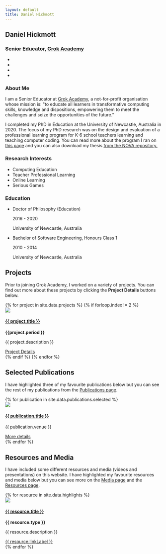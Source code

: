 ```yaml
---
layout: default
title: Daniel Hickmott
---
```


<div class="row">
    <div class="col-xs-12 col-md-4">
        <div id="profile">
            <div class="portrait" style="background-image: url('me.jpg');"></div>
            <div class="portrait-title">
                <h2>Daniel Hickmott</h2>
                <h3>Senior Educator, <a href="https://grokacademy.org" class="text-info" target="_blank" rel="noopener">Grok Academy</a></h3>
            </div>
            <ul class="network-icon" aria-hidden="true">
                <li>
                    <a href="mailto:daniel.hickmott@gmail.com" target="_blank" rel="noopener"> <i class="fa fa-envelope big-icon"></i> </a>
                </li>
                <li>
                    <a href="https://twitter.com/dan_hickmott" target="_blank" rel="noopener"> <i class="fa fa-twitter big-icon"> </i></a>
                </li>
                <li>
                    <a href="https://scholar.google.com.au/citations?user=zEcey6gAAAAJ" target="_blank" rel="noopener"> <i class="ai ai-google-scholar big-icon"> </i></a>
                </li>
                <li>
                    <a href="https://www.researchgate.net/profile/Daniel_Hickmott" target="_blank" rel="noopener"> <i class="ai ai-researchgate big-icon"> </i></a>
                </li>
            </ul>
        </div>
    </div>
    <div class="col-xs-12 col-md-8">
        <h3 class="profile-heading">About Me</h3> 
        <p>
            I am a Senior Educator at <a href="https://grokacademy.org" class="text-info" target="_blank" rel="noopener">Grok Academy</a>, a not-for-profit organisation whose mission is: "to educate all learners in transformative computing skills, knowledge and dispositions, empowering them to meet the challenges and seize the opportunities of the future."
        </p>
        <p>
            I completed my PhD in Education at the University of Newcastle, Australia in 2020.
            The focus of my PhD research was on the design and evaluation of a professional learning program for K-6 school teachers learning and teaching computer coding. You can read more about the program I ran on <a href="{{ site.baseurl | append: '/projects/coding-in-stage-3' }}" class="text-info">this page</a> and you can also download my thesis <a class="text-info" href="https://hdl.handle.net/1959.13/1417667" target="_blank"> from the NOVA repository.</a>
        </p>
        <div class="row">
            <div class="col-md-5">
                <h3 class="profile-heading">Research Interests</h3> 
                <ul class="ul-interests">
                    <li>Computing Education</li>
                    <li>Teacher Professional Learning</li>
                    <li>Online Learning</li>     
                    <li>Serious Games</li>             
                </ul>
            </div>
            <div class="col-md-7">
                <h3 class="profile-heading">Education</h3> 
                <ul class="ul-edu fa-ul">
                    <li>
                        <i class="fa-li fa fa-graduation-cap"></i>
                        <div class="description">
                            <p class="course">Doctor of Philosophy (Education)</p>
                            <p class="dates">2016 - 2020</p>
                            <p class="institution">University of Newcastle, Australia</p>
                        </div>
                    </li>
                    <li>
                        <i class="fa-li fa fa-graduation-cap"></i>
                        <div class="description">
                            <p class="course">Bachelor of Software Engineering, Honours Class 1</p>
                            <p class="dates">2010 - 2014</p>
                            <p class="institution">University of Newcastle, Australia</p>
                        </div>
                    </li>
                </ul>
            </div>
        </div>
    </div>
</div>
<div class="showcase my-2"> 
    <h2>Projects</h2>
    <p>
        Prior to joining Grok Academy, I worked on a variety of projects.
        You can find out more about these projects by clicking the <b>Project Details</b> buttons below.
    </p>
    <div class="row">
        {% for project in site.data.projects %}
            {% if forloop.index != 2 %}
            <div class="col-md-4">
                <div class="card mb-4 box-shadow">
                    <img class="card-img-top" src="{{ site.baseurl | append: '/projects/images/' | append: project.imageFilePath }}">
                    <div class="card-body">
                        <h4>
                            <a href="{{ site.baseurl | append: '/projects/' | append: project.pageName }}" class="site-page-link">
                                {{ project.title }}
                            </a>
                        </h4>
                        <strong>{{project.period }}</strong>
                        <p class="card-text">{{ project.description }}</p>
                        <a href="{{ site.baseurl | append: '/projects/' | append: project.pageName }}" 
                            class="btn btn-sm btn-info float-right">
                            Project Details
                            <i class="fa fa-info project-icon"></i>
                        </a>
                    </div>
                </div>
            </div>
            {% endif %}
        {% endfor %}
    </div>
</div>
<div class="showcase">
    <h2>Selected Publications</h2>
    <p>I have highlighted three of my favourite publications below but you can see the rest of my publications from the <a href="{{ site.baseurl | append: '/publications/' }}" class="text-info">Publications page</a>.</p>
    <div class="row">
        {% for publication in site.data.publications.selected %}
        <div class="col-md-4">
            <div class="card mb-4 box-shadow">
                <img class="card-img-top" 
                    src="{{ site.baseurl | append: '/publications/images/' | append: publication.imageFilePath }}">
                <div class="card-body">
                    <h4>
                        <a href="{{ site.baseurl | append: '/publications/' | append: publication.pageName }}" class="site-page-link">
                            {{ publication.title }}
                        </a>
                    </h4>
                    <p class="card-text">{{ publication.venue }}</p>
                    <a href="{{ site.baseurl | append: '/publications/' | append: publication.pageName }}" 
                        class="btn btn-sm btn-info float-right">
                        More details
                        <i class="fa fa-chevron-circle-right publication-icon"></i>
                    </a>
                </div>
            </div>
        </div>
        {% endfor %}
    </div>
</div>
<div class="showcase">
    <h2>Resources and Media</h2>
    <p>
        I have included some different resources and media (videos and presentations) on this website.
        I have highlighted my favourite resources and media below but you can see more on the <a href="{{ site.baseurl | append: '/media' }}" class="text-info">Media page</a> and the <a href="{{ site.baseurl | append: '/resources' }}" class="text-info">Resources page</a>.
    </p>
    <div class="row">
        {% for resource in site.data.highlights %}
        <div class="col-md-4">
            <div class="card mb-4 box-shadow">
                <img class="card-img-top" 
                    src="{{ site.baseurl | append: resource.imageFilePath }}">
                <div class="card-body">
                    <h4>
                        <a href="{{ resource.linkLocation }}" {% if resource.newTab == 'true' %} target="_blank" {% endif %}
                            class="site-page-link">
                            {{ resource.title }}
                        </a>
                    </h4>
                    <p><b>{{ resource.type }}</b></p>
                    <p class="card-text">{{ resource.description }}</p>
                    <a href="{{ resource.linkLocation }}" {% if resource.newTab == 'true' %} target="_blank" {% endif %}
                        class="btn btn-sm btn-info float-right">
                        {{ resource.linkLabel }}
                        <i class="fa {{ resource.linkIcon }} media-icon"></i>
                    </a>
                </div>
            </div>
        </div>
        {% endfor %}
    </div>
</div>